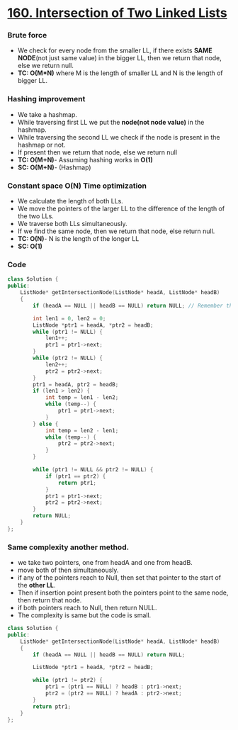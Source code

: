 # [160. Intersection of Two Linked Lists](https://leetcode.com/problems/intersection-of-two-linked-lists/)

### Brute force

-   We check for every node from the smaller LL, if there exists **SAME NODE**(not just same value) in the bigger LL, then we return that node, else we return null.
-   **TC: O(M\*N)** where M is the length of smaller LL and N is the length of bigger LL.

### Hashing improvement

-   We take a hashmap.
-   While traversing first LL we put the **node(not node value)** in the hashmap.
-   While traversing the second LL we check if the node is present in the hashmap or not.
-   If present then we return that node, else we return null
-   **TC: O(M+N)**- Assuming hashing works in **O(1)**
-   **SC: O(M+N)**- (Hashmap)

### Constant space O(N) Time optimization

-   We calculate the length of both LLs.
-   We move the pointers of the larger LL to the difference of the length of the two LLs.
-   We traverse both LLs simultaneously.
-   If we find the same node, then we return that node, else return null.
-   **TC: O(N)**- N is the length of the longer LL
-   **SC: O(1)**

### Code

```cpp
class Solution {
public:
    ListNode* getIntersectionNode(ListNode* headA, ListNode* headB)
    {
        if (headA == NULL || headB == NULL) return NULL; // Remember this case also, you forgot

        int len1 = 0, len2 = 0;
        ListNode *ptr1 = headA, *ptr2 = headB;
        while (ptr1 != NULL) {
            len1++;
            ptr1 = ptr1->next;
        }
        while (ptr2 != NULL) {
            len2++;
            ptr2 = ptr2->next;
        }
        ptr1 = headA, ptr2 = headB;
        if (len1 > len2) {
            int temp = len1 - len2;
            while (temp--) {
                ptr1 = ptr1->next;
            }
        } else {
            int temp = len2 - len1;
            while (temp--) {
                ptr2 = ptr2->next;
            }
        }

        while (ptr1 != NULL && ptr2 != NULL) {
            if (ptr1 == ptr2) {
                return ptr1;
            }
            ptr1 = ptr1->next;
            ptr2 = ptr2->next;
        }
        return NULL;
    }
};
```

### Same complexity another method.

-   we take two pointers, one from headA and one from headB.
-   move both of then simultaneously.
-   if any of the pointers reach to Null, then set that pointer to the start of the **other LL**.
-   Then if insertion point present both the pointers point to the same node, then return that node.
-   if both pointers reach to Null, then return NULL.
-   The complexity is same but the code is small.

```cpp
class Solution {
public:
    ListNode* getIntersectionNode(ListNode* headA, ListNode* headB)
    {
        if (headA == NULL || headB == NULL) return NULL;

        ListNode *ptr1 = headA, *ptr2 = headB;

        while (ptr1 != ptr2) {
            ptr1 = (ptr1 == NULL) ? headB : ptr1->next;
            ptr2 = (ptr2 == NULL) ? headA : ptr2->next;
        }
        return ptr1;
    }
};
```
